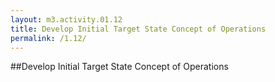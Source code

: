 ```yaml
---
layout: m3.activity.01.12
title: Develop Initial Target State Concept of Operations
permalink: /1.12/
---
```

##Develop Initial Target State Concept of Operations
